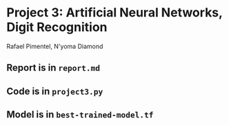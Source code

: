 # Project 3: Artificial Neural Networks, Digit Recognition

Rafael Pimentel, N'yoma Diamond

## Report is in `report.md`

## Code is in `project3.py`

## Model is in `best-trained-model.tf`
